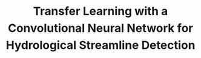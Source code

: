 <h1 style="text-align:center;line-height:1.5em;font-size:30px;">Transfer Learning with a Convolutional Neural Network for Hydrological Streamline Detection</h1>
